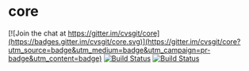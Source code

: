 # core

[![Join the chat at https://gitter.im/cvsgit/core](https://badges.gitter.im/cvsgit/core.svg)](https://gitter.im/cvsgit/core?utm_source=badge&utm_medium=badge&utm_campaign=pr-badge&utm_content=badge)
[![Build Status](https://travis-ci.org/cvsgit/core.svg?branch=master)](https://travis-ci.org/cvsgit/core)
[![Build Status](https://circleci.com/gh/cvsgit/core.svg?style=shield&circle-token=a2849cf21952f18e2efaa1fa011b851a22ff7fa4)](https://circleci.com/gh/cvsgit/core)
